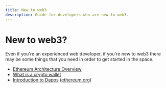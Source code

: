 ```yaml
---
title: New to web3
description: Guide for developers who are new to web3.
---
```


# New to web3?

Even if you're an experienced web developer, if you're new to web3 there may be some things that you need in order to get started in the space.

* [Ethereum Architecture Overview](https://ethereum.org/en/developers/docs/intro-to-ethereum/)
* [What is a crypto wallet](https://coinbureau.com/education/types-of-crypto-wallets/)
* [Introduction to Dapps](https://ethereum.org/en/developers/docs/dapps/) ([ethereum.org](http://ethereum.org))
